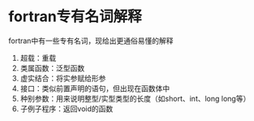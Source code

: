 # fortran专有名词解释
fortran中有一些专有名词，现给出更通俗易懂的解释
1. 超载：重载
2. 类属函数：泛型函数
3. 虚实结合：将实参赋给形参
4. 接口：类似前置声明的语句，但出现在函数体中
5. 种别参数：用来说明整型/实型类型的长度（如short、int、long long等）
6. 子例子程序：返回void的函数
